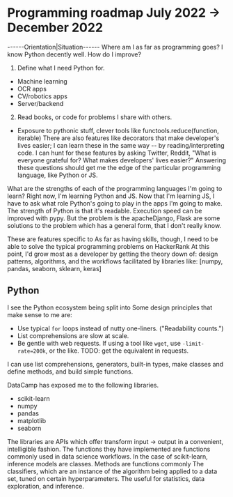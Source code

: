 # Programming roadmap July 2022 -> December 2022

------Orientation|Situation------
Where am I as far as programming goes? 
I know Python decently well. How do I improve? 
1. Define what I need Python for.
 - Machine learning
 - OCR apps
 - CV/robotics apps
 - Server/backend
2. Read books, or code for problems I share with others. 
 - Exposure to pythonic stuff, clever tools like functools.reduce(function, iterable) 
There are also features like decorators that make developer's lives easier;
I can learn these in the same way -- by reading/interpreting code.
I can hunt for these features by asking Twitter, Reddit, "What is everyone grateful for? What makes developers' lives easier?" 
Answering these questions should get me the edge of the particular programming language, like Python or JS.

What are the strengths of each of the programming languages I'm going to learn? Right now, I'm learning Python and JS.
Now that I'm learning JS, I have to ask what role Python's going to play in the apps I'm going to make.
The strength of Python is that it's readable. 
Execution speed can be improved with pypy. 
But the problem is the apacheDjango, Flask are some solutions to the problem which has a general form, that I don't really know. 

These are features specific to 
As far as having skills, though, I need to be able to solve the typical programming problems on HackerRank 
At this point, I'd grow most as a developer by getting the theory down of:
design patterns, algorithms, and the workflows facilitated by libraries like:
[numpy, pandas, seaborn, sklearn, keras]

## Python
I see the Python ecosystem being split into 
Some design principles that make sense to me are:
 - Use typical `for` loops instead of nutty one-liners. ("Readability counts.")
 - List comprehensions are slow at scale.
 - Be gentle with web requests. If using a tool like `wget`, use `-limit-rate=200k`, or the like. TODO: get the equivalent in requests.

I can use list comprehensions, generators, built-in types, make classes and define methods, and build simple functions. 



DataCamp has exposed me to the following libraries.
- scikit-learn
- numpy
- pandas
- matplotlib
- seaborn

The libraries are APIs which offer transform input -> output in a convenient, intelligible fashion.
The functions they have implemented are functions commonly used in data science workflows. 
In the case of scikit-learn, inference models are classes. 
Methods are functions commonly The classifiers, which are an instance of the algorithm being applied to a data set, tuned on certain hyperparameters. 
The useful for statistics, data exploration, and inference.
